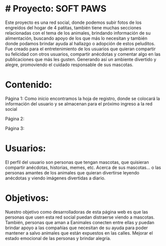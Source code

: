 # # Proyecto: SOFT PAWS
Este proyecto es una red social, donde podemos subir fotos de los engreídos del hogar de 4 patitas, 
también tiene muchas secciones relacionadas con el tema de los animales, brindando información de su 
alimentación, buscando apoyo de los que más lo necesitan y también donde podamos brindar ayuda al hallazgo 
o adopción de estos peluditos.
Fue creado para el entretenimiento de los usuarios que quieran compartir su felicidad con otros 
usuarios, compartir anécdotas y comentar algo en las publicaciones que más les gusten. Generando 
así un ambiente divertido y alegre, promoviendo el cuidado responsable de sus mascotas.

# Contenido:

Página 1:
Como inicio encontramos la hoja de registro, donde se colocará la información del usuario y se 
almacenan para el próximo ingreso a la red social

Página 2:

Página 3:

# Usuarios:
El perfil del usuario son personas que tengan mascotas, que quisieran compartir anécdotas, 
historias, memes, etc. Acerca de sus mascotas… o las personas amantes de los animales que 
quieran divertirse leyendo anécdotas y viendo imágenes divertidas a diario.

# Objetivos:
Nuestro objetivo como desarrolladoras de esta página web es que las personas que usen esta 
red social puedan distraerse viendo a mascotas. También, personas que aman a Eanimales conecten 
entre ellas y puedan brindar apoyo a las compañías que necesitan de su ayuda para poder mantener 
a salvo animales que están expuestos en las calles. Mejorar el estado emocional de las personas y 
brindar alegría.
